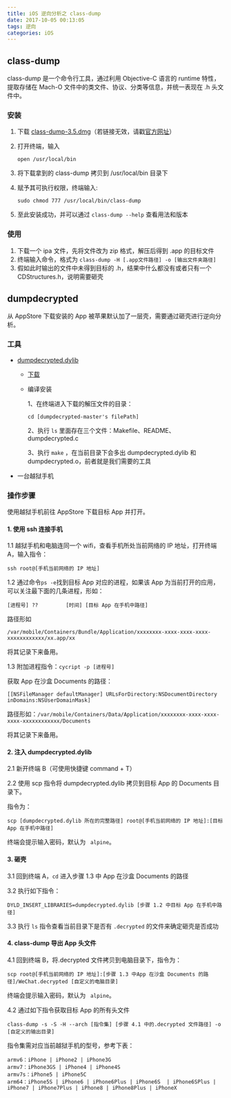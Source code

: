 ```yaml
---
title: iOS 逆向分析之 class-dump
date: 2017-10-05 00:13:05
tags: 逆向
categories: iOS
---
```


## class-dump

class-dump 是一个命令行工具，通过利用 Objective-C 语言的 runtime 特性，提取存储在 Mach-O 文件中的类文件、协议、分类等信息，并统一表现在 .h 头文件中。

<!--more-->

### 安装

1. 下载 [class-dump-3.5.dmg](http://stevenygard.com/download/class-dump-3.5.dmg)（若链接无效，请戳[官方网址](!http://stevenygard.com/projects/class-dump/ )）

2. 打开终端，输入

   ```
   open /usr/local/bin
   ```

3. 将下载拿到的 class-dump 拷贝到 /usr/local/bin 目录下

4. 赋予其可执行权限，终端输入:

   ````
   sudo chmod 777 /usr/local/bin/class-dump
   ````

5. 至此安装成功，并可以通过 `class-dump --help` 查看用法和版本

### 使用

1. 下载一个 ipa 文件，先将文件改为 zip 格式，解压后得到 .app 的目标文件
2. 终端输入命令，格式为 `class-dump -H [.app文件路径] -o [输出文件夹路径]`
3. 假如此时输出的文件中未得到目标的 .h，结果中什么都没有或者只有一个 CDStructures.h，说明需要砸壳

## dumpdecrypted

从 AppStore 下载安装的 App 被苹果默认加了一层壳，需要通过砸壳进行逆向分析。

### 工具

- [dumpdecrypted.dylib](https://github.com/stefanesser/dumpdecrypted)

  - [下载](https://github.com/stefanesser/dumpdecrypted/archive/master.zip)

  - 编译安装

    1、在终端进入下载的解压文件的目录：

    ````
    cd [dumpdecrypted-master's filePath]
    ````

    2、执行 `ls` 里面存在三个文件：Makefile、README、dumpdecrypted.c

    3、执行 `make` ，在当前目录下会多出 dumpdecrypted.dylib 和 dumpdecrypted.o，前者就是我们需要的工具

- 一台越狱手机

### 操作步骤

使用越狱手机前往 AppStore 下载目标 App 并打开。

#### 1. 使用 ssh 连接手机

1.1 越狱手机和电脑连同一个 wifi，查看手机所处当前网络的 IP 地址，打开终端 A，输入指令：

````
ssh root@[手机当前网络的 IP 地址]
````

1.2 通过命令`ps -e`找到目标 App 对应的进程，如果该 App 为当前打开的应用，可以关注最下面的几条进程，形如：

```
[进程号] ??         [时间] [目标 App 在手机中路径]
```

路径形如 

`/var/mobile/Containers/Bundle/Application/xxxxxxxx-xxxx-xxxx-xxxx-xxxxxxxxxxxx/xx.app/xx
`

将其记录下来备用。


1.3 附加进程指令：`cycript -p [进程号]`

获取 App 在沙盒 Documents 的路径：

```
[[NSFileManager defaultManager] URLsForDirectory:NSDocumentDirectory inDomains:NSUserDomainMask]
```

路径形如：`/var/mobile/Containers/Data/Application/xxxxxxxx-xxxx-xxxx-xxxx-xxxxxxxxxxxx/Documents`

将其记录下来备用。

#### 2. 注入 dumpdecrypted.dylib

2.1 新开终端 B（可使用快捷键 command + T）

2.2 使用 scp 指令将 dumpdecrypted.dylib 拷贝到目标 App 的 Documents 目录下。

指令为：

```
scp [dumpdecrypted.dylib 所在的完整路径] root@[手机当前网络的 IP 地址]:[目标 App 在手机中路径]
```

终端会提示输入密码，默认为 ` alpine`。

#### 3. 砸壳

3.1 回到终端 A，`cd`  进入步骤 1.3 中 App 在沙盒 Documents 的路径

3.2 执行如下指令：

```
DYLD_INSERT_LIBRARIES=dumpdecrypted.dylib [步骤 1.2 中目标 App 在手机中路径]
```

3.3 执行 `ls` 指令查看当前目录下是否有 `.decrypted` 的文件来确定砸壳是否成功

#### 4. class-dump 导出 App 头文件

4.1 回到终端 B，将.decrypted 文件拷贝到电脑目录下，指令为：

```
scp root@[手机当前网络的 IP 地址]:[步骤 1.3 中App 在沙盒 Documents 的路径]/WeChat.decrypted [自定义的电脑目录]
```

终端会提示输入密码，默认为 ` alpine`。

4.2 通过如下指令获取目标 App 的所有头文件

```
class-dump -s -S -H --arch [指令集] [步骤 4.1 中的.decrypted 文件路径] -o [自定义的输出目录]
```

指令集需对应当前越狱手机的型号，参考下表：

```
armv6：iPhone | iPhone2 | iPhone3G
armv7：iPhone3GS | iPhone4 | iPhone4S
armv7s：iPhone5 | iPhone5C
arm64：iPhone5S | iPhone6 | iPhone6Plus | iPhone6S  | iPhone6SPlus | iPhone7 | iPhone7Plus | iPhone8 | iPhone8Plus | iPhoneX
```
